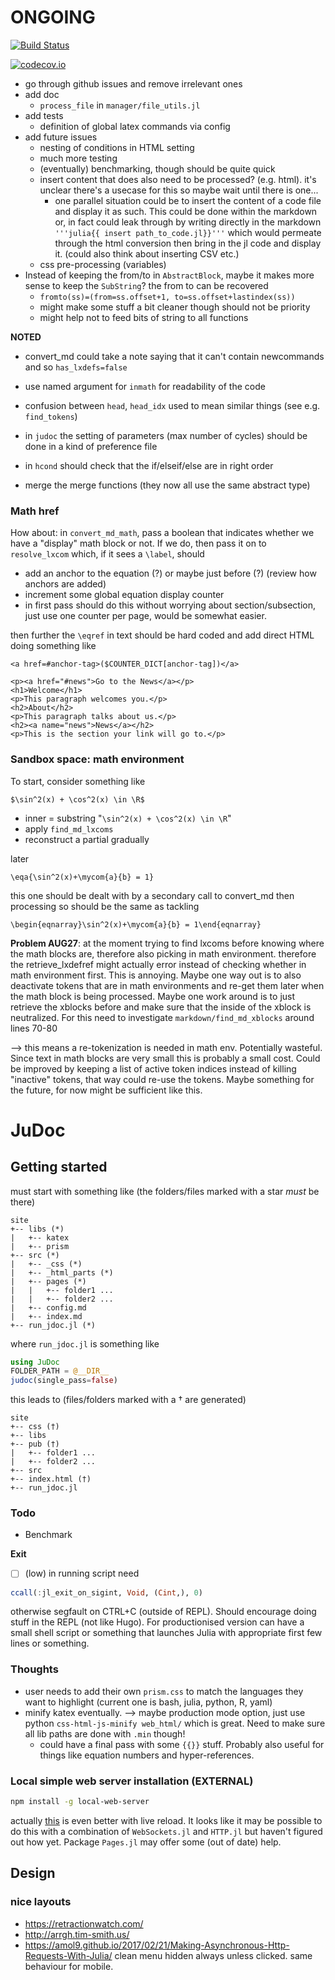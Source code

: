 # ONGOING

[![Build Status](https://travis-ci.org/tlienart/JuDoc.jl.svg?branch=master)](https://travis-ci.org/tlienart/JuDoc.jl)

[![codecov.io](http://codecov.io/github/tlienart/JuDoc.jl/coverage.svg?branch=master)](http://codecov.io/github/tlienart/JuDoc.jl?branch=master)


* go through github issues and remove irrelevant ones
* add doc
    * `process_file` in `manager/file_utils.jl`
* add tests
    * definition of global latex commands via config
* add future issues
    * nesting of conditions in HTML setting
    * much more testing
    * (eventually) benchmarking, though should be quite quick
    * insert content that does also need to be processed? (e.g. html). it's unclear there's a usecase for this so maybe wait until there is one...
        * one parallel situation could be to insert the content of a code file
        and display it as such. This could be done within the markdown or, in fact could leak through by writing directly in the markdown `'''julia{{ insert path_to_code.jl}}'''` which would permeate through the html conversion then bring in the jl code and display it. (could also think about inserting CSV etc.)
    * css pre-processing (variables)
* Instead of keeping the from/to in `AbstractBlock`, maybe it makes more sense to keep the `SubString`? the from to can be recovered
    * `fromto(ss)=(from=ss.offset+1, to=ss.offset+lastindex(ss))`
    * might make some stuff a bit cleaner though should not be priority
    * might help not to feed bits of string to all functions

**NOTED**
* convert_md could take a note saying that it can't contain newcommands and so `has_lxdefs=false`
* use named argument for `inmath` for readability of the code
* confusion between `head`, `head_idx` used to mean similar things (see e.g. `find_tokens`)
* in `judoc` the setting of parameters (max number of cycles) should be done in a kind of preference file
* in `hcond` should check that the if/elseif/else are in right order


* merge the merge functions (they now all use the same abstract type)


### Math href

How about: in `convert_md_math`, pass a boolean that indicates whether we have a "display" math block or not. If we do, then pass it on to `resolve_lxcom` which, if it sees a `\label`, should

* add an anchor to the equation (?) or maybe just before (?) (review how anchors are added)
* increment some global equation display counter
* in first pass should do this without worrying about section/subsection, just use one counter per page, would be somewhat easier.

then further the `\eqref` in text should be hard coded and add direct HTML doing something like

```
<a href=#anchor-tag>($COUNTER_DICT[anchor-tag])</a>
```

```
<p><a href="#news">Go to the News</a></p>
<h1>Welcome</h1>
<p>This paragraph welcomes you.</p>
<h2>About</h2>
<p>This paragraph talks about us.</p>
<h2><a name="news">News</a></h2>
<p>This is the section your link will go to.</p>
```



### Sandbox space: math environment

To start, consider something like

```
$\sin^2(x) + \cos^2(x) \in \R$
```

* inner = substring "`\sin^2(x) + \cos^2(x) \in \R`"
* apply `find_md_lxcoms`
* reconstruct a partial gradually

later

```
\eqa{\sin^2(x)+\mycom{a}{b} = 1}
```

this one should be dealt with by a secondary call to convert_md then processing
so should be the same as tackling

```
\begin{eqnarray}\sin^2(x)+\mycom{a}{b} = 1\end{eqnarray}
```


**Problem AUG27**: at the moment trying to find lxcoms before knowing where the math
blocks are, therefore also picking in math environment. therefore the retrieve_lxdefref might actually error instead of checking whether in math environment first. This is annoying. Maybe one way out is to also deactivate tokens that are in math environments and re-get them later when the math block is being processed.
Maybe one work around is to just retrieve the xblocks before and make sure that the inside of the xblock is neutralized. For this need to investigate
`markdown/find_md_xblocks` around lines 70-80

--> this means a re-tokenization is needed in math env. Potentially wasteful.
Since text in math blocks are very small this is probably a small cost.
Could be improved by keeping a list of active token indices instead of killing
"inactive" tokens, that way could re-use the tokens. Maybe something for the future, for now might be sufficient like this.


# JuDoc

## Getting started

must start with something like (the folders/files marked with a star *must* be there)

```
site
+-- libs (*)
|   +-- katex
|   +-- prism
+-- src (*)
|   +-- _css (*)
|   +-- _html_parts (*)
|   +-- pages (*)
|   |   +-- folder1 ...
|   |   +-- folder2 ...
|   +-- config.md
|   +-- index.md
+-- run_jdoc.jl (*)
```

where `run_jdoc.jl` is something like

```julia
using JuDoc
FOLDER_PATH = @__DIR__
judoc(single_pass=false)
```

this leads to (files/folders marked with a † are generated)

```
site
+-- css (†)
+-- libs
+-- pub (†)
|   +-- folder1 ...
|   +-- folder2 ...
+-- src
+-- index.html (†)
+-- run_jdoc.jl
```

### Todo

* Benchmark

**Exit**
* [ ] (low) in running script need

```julia
ccall(:jl_exit_on_sigint, Void, (Cint,), 0)
```

otherwise segfault on CTRL+C (outside of REPL). Should encourage doing stuff in the REPL (not like Hugo). For productionised version can have a small shell script or something that launches Julia with appropriate first few lines or something.

### Thoughts

* user needs to add their own `prism.css` to match the languages they want to highlight (current one is bash, julia, python, R, yaml)
* minify katex eventually. --> maybe production mode option, just use python `css-html-js-minify web_html/` which is great. Need to make sure all lib paths are done with `.min` though!
	* could have a final pass with some `{{}}` stuff. Probably also useful for things like equation numbers and hyper-references.

### Local simple web server installation (EXTERNAL)

```bash
npm install -g local-web-server
```

actually [this](https://medium.com/@svinkle/start-a-local-live-reload-web-server-with-one-command-72f99bc6e855) is even better with live reload.
It looks like it may be possible to do this with a combination of `WebSockets.jl` and `HTTP.jl` but haven't figured out how yet. Package `Pages.jl` may offer some (out of date) help.


## Design

### nice layouts

* https://retractionwatch.com/
* http://arrgh.tim-smith.us/
* https://amol9.github.io/2017/02/21/Making-Asynchronous-Http-Requests-With-Julia/ clean menu hidden always unless clicked. same behaviour for mobile.
